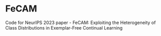 # FeCAM
Code for NeurIPS 2023 paper - FeCAM: Exploiting the Heterogeneity of Class Distributions in Exemplar-Free Continual Learning
